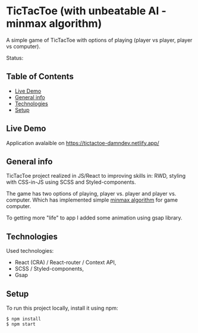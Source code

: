 # TicTacToe (with unbeatable AI - minmax algorithm)

A simple game of TicTacToe with options of playing (player vs player, player vs computer).

Status:

## Table of Contents

- [Live Demo](#live-demo)
- [General info](#general-info)
- [Technologies](#technologies)
- [Setup](#setup)

## Live Demo

Application avalaible on https://tictactoe-damndev.netlify.app/

## General info

TicTacToe project realized in JS/React to improving skills in: RWD, styling with CSS-in-JS using SCSS and Styled-components.

The game has two options of playing, player vs. player and player vs. computer. Which has implemented simple [minmax algorithm](https://en.wikipedia.org/wiki/Minimax) for game computer.

To getting more "life" to app I added some animation using gsap library.

## Technologies

Used technologies:

- React (CRA) / React-router / Context API,
- SCSS / Styled-components,
- Gsap

## Setup

To run this project locally, install it using npm:

```
$ npm install
$ npm start
```
